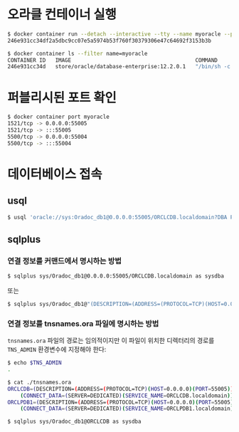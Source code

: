 # 오라클 컨테이너 실행

```bash
$ docker container run --detach --interactive --tty --name myoracle --publish-all store/oracle/database-enterprise:12.2.0.1
246e931cc34df2a5dbc9cc07e5a5974b53f760f30379306e47c64692f3153b3b

$ docker container ls --filter name=myoracle
CONTAINER ID   IMAGE                                       COMMAND                  CREATED         STATUS                   PORTS                                                                                      NAMES
246e931cc34d   store/oracle/database-enterprise:12.2.0.1   "/bin/sh -c '/bin/ba…"   2 minutes ago   Up 2 minutes (healthy)   0.0.0.0:55005->1521/tcp, :::55005->1521/tcp, 0.0.0.0:55004->5500/tcp, :::55004->5500/tcp   myoracle
```

# 퍼블리시된 포트 확인

```bash
$ docker container port myoracle
1521/tcp -> 0.0.0.0:55005
1521/tcp -> :::55005
5500/tcp -> 0.0.0.0:55004
5500/tcp -> :::55004
```

# 데이터베이스 접속

## usql

```bash
$ usql 'oracle://sys:Oradoc_db1@0.0.0.0:55005/ORCLCDB.localdomain?DBA PRIVILEGE=sysdba'
```

## sqlplus

### 연결 정보를 커맨드에서 명시하는 방법

```bash
$ sqlplus sys/Oradoc_db1@0.0.0.0:55005/ORCLCDB.localdomain as sysdba
```

또는

```bash
$ sqlplus sys/Oradoc_db1@"(DESCRIPTION=(ADDRESS=(PROTOCOL=TCP)(HOST=0.0.0.0)(PORT=55005))(CONNECT_DATA=(SID=ORCLCDB)))" as sysdba
```

### 연결 정보를 tnsnames.ora 파일에 명시하는 방법

`tnsnames.ora` 파일의 경로는 임의적이지만 이 파일이 위치한 디렉터리의 경로를 `TNS_ADMIN` 환경변수에 지정해야 한다:

```bash
$ echo $TNS_ADMIN
.

$ cat ./tnsnames.ora
ORCLCDB=(DESCRIPTION=(ADDRESS=(PROTOCOL=TCP)(HOST=0.0.0.0)(PORT=55005))
    (CONNECT_DATA=(SERVER=DEDICATED)(SERVICE_NAME=ORCLCDB.localdomain)))
ORCLPDB1=(DESCRIPTION=(ADDRESS=(PROTOCOL=TCP)(HOST=0.0.0.0)(PORT=55005))
    (CONNECT_DATA=(SERVER=DEDICATED)(SERVICE_NAME=ORCLPDB1.localdomain)))

$ sqlplus sys/Oradoc_db1@ORCLCDB as sysdba
```